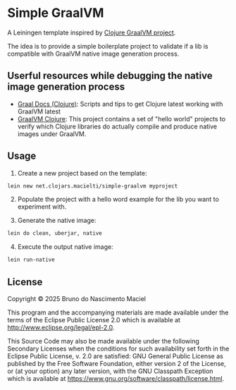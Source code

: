 # Simple GraalVM

A Leiningen template inspired by [Clojure GraalVM project](https://github.com/clj-easy/graalvm-clojure).

The idea is to provide a simple boilerplate project to validate if a lib is compatible with GraalVM native image
generation process.

## Userful resources while debugging the native image generation process

- [Graal Docs (Clojure)](https://github.com/clj-easy/graal-docs): Scripts and tips to get Clojure latest working with
  GraalVM latest
- [GraalVM Clojure](https://github.com/clj-easy/graalvm-clojure): This project contains a set of "hello world" projects
  to verify which Clojure libraries do actually compile and produce native images under GraalVM.

## Usage

1. Create a new project based on the template:

``` bash 
lein new net.clojars.macielti/simple-graalvm myproject
```

2. Populate the project with a hello word example for the lib you want to experiment with.

3. Generate the native image:

``` bash 
lein do clean, uberjar, native
```

4. Execute the output native image:

``` bash 
lein run-native
```

## License

Copyright © 2025 Bruno do Nascimento Maciel

This program and the accompanying materials are made available under the
terms of the Eclipse Public License 2.0 which is available at
http://www.eclipse.org/legal/epl-2.0.

This Source Code may also be made available under the following Secondary
Licenses when the conditions for such availability set forth in the Eclipse
Public License, v. 2.0 are satisfied: GNU General Public License as published by
the Free Software Foundation, either version 2 of the License, or (at your
option) any later version, with the GNU Classpath Exception which is available
at https://www.gnu.org/software/classpath/license.html.
